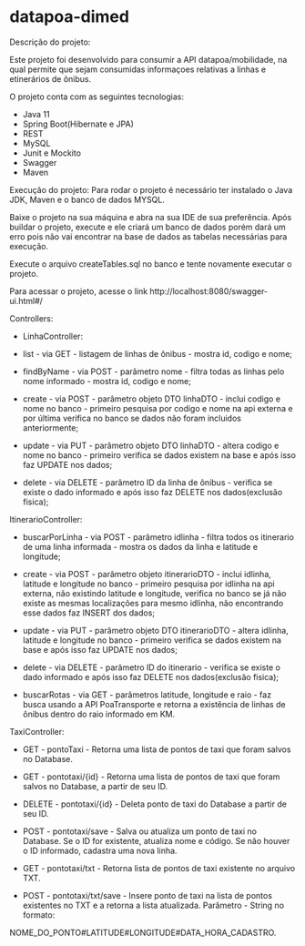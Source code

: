 # datapoa-dimed

Descrição do projeto:

Este projeto foi desenvolvido para consumir a API datapoa/mobilidade, na qual permite que sejam consumidas informaçoes relativas a linhas e etinerários de ônibus.

O projeto conta com as seguintes tecnologias:
- Java 11
- Spring Boot(Hibernate e JPA)
- REST
- MySQL
- Junit e Mockito
- Swagger
- Maven

Execução do projeto:
Para rodar o projeto é necessário ter instalado o Java JDK, Maven e o banco de dados MYSQL.

Baixe o projeto na sua máquina e abra na sua IDE de sua preferência.
Após buildar o projeto, execute e ele criará um banco de dados porém dará um erro pois não vai encontrar na base de dados as tabelas necessárias para execução.

Execute o arquivo createTables.sql no banco e tente novamente executar o projeto.

Para acessar o projeto, acesse o link http://localhost:8080/swagger-ui.html#/

Controllers:

- LinhaController:

- list - via GET - listagem de linhas de ônibus - mostra id, codigo e nome;

- findByName - via POST - parâmetro nome - filtra todas as linhas pelo nome informado - mostra id, codigo e nome;

- create - via POST - parâmetro objeto DTO linhaDTO - inclui codigo e nome no banco - primeiro pesquisa por codigo e nome na api externa e por última verifica no banco se dados não foram incluidos anteriormente;

- update - via PUT - parâmetro objeto DTO linhaDTO - altera codigo e nome no banco - primeiro verifica se dados existem na base e após isso faz UPDATE nos dados;

- delete - via DELETE - parâmetro ID da linha de ônibus - verifica se existe o dado informado e após isso faz DELETE nos dados(exclusão fisica);


ItinerarioController:


- buscarPorLinha - via POST - parâmetro idlinha - filtra todos os itinerario de uma linha informada - mostra os dados da linha e latitude e longitude;

- create - via POST - parâmetro objeto itinerarioDTO - inclui idlinha, latitude e longitude no banco - primeiro pesquisa por idlinha na api externa, não existindo latitude e longitude, verifica no banco se já não existe as mesmas localizações para mesmo idlinha, não encontrando esse dados faz INSERT dos dados;

- update - via PUT - parâmetro objeto DTO itinerarioDTO - altera idlinha, latitude e longitude no banco - primeiro verifica se dados existem na base e após isso faz UPDATE nos dados;

- delete - via DELETE - parâmetro ID do itinerario - verifica se existe o dado informado e após isso faz DELETE nos dados(exclusão fisica);

- buscarRotas - via GET - parâmetros latitude, longitude e raio - faz busca usando a API PoaTransporte e retorna a existência de linhas de ônibus dentro do raio informado em KM.


TaxiController:
- GET - pontoTaxi  - Retorna uma lista de pontos de taxi que foram salvos no Database.

- GET - pontotaxi/{id} - Retorna uma lista de pontos de taxi que foram salvos no Database, a partir de seu ID.

- DELETE - pontotaxi/{id} - Deleta ponto de taxi do Database a partir de seu ID.

- POST - pontotaxi/save - Salva ou atualiza um ponto de taxi no Database. Se o ID for existente, atualiza nome e código. Se não houver o ID informado, cadastra uma nova linha.

- GET - pontotaxi/txt - Retorna lista de pontos de taxi existente no arquivo TXT.

- POST - pontotaxi/txt/save - Insere ponto de taxi na lista de pontos existentes no TXT e a retorna a lista atualizada. Parâmetro - String no formato: 

NOME_DO_PONTO#LATITUDE#LONGITUDE#DATA_HORA_CADASTRO.




